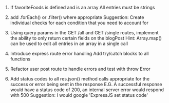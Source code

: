 1. If favoriteFoods is defined and is an array
All entries must be strings

2. add .forEach() or .filter() where appropriate
Suggestion: Create individual checks for each condition that you need to account for

3. Using query params in the GET /all and GET /single routes, implement the ability to only return certain fields on the blogPost
Hint: Array.map() can be used to edit all entries in an array in a single call


4. Introduce express route error handling
Add try/catch blocks to all functions

5. Refactor user post route to handle errors and test with throw Error

6. Add status codes to all res.json() method calls appropriate for the success or error being sent in the response
E.G. A successful response would have a status code of 200, an internal server error would respond with 500
Suggestion: I would google 'ExpressJS set status code'
